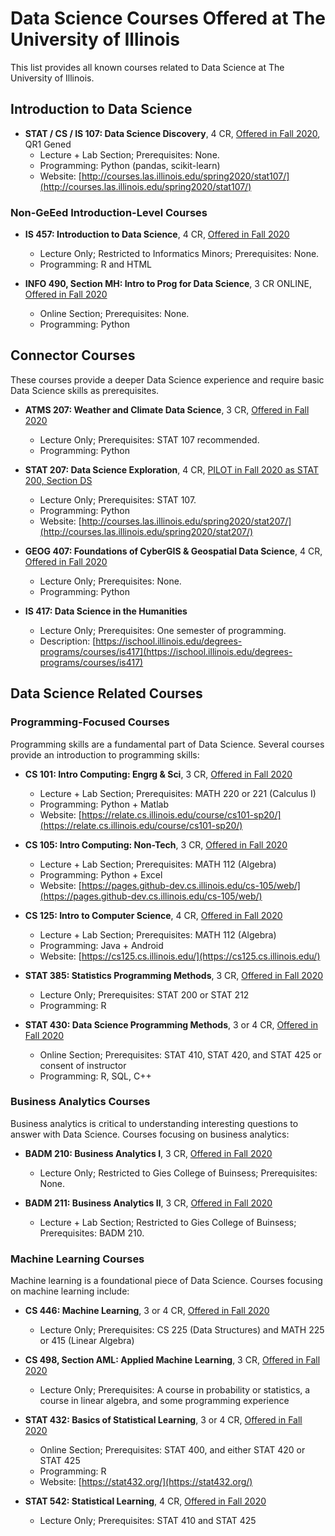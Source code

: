 # Data Science Courses Offered at The University of Illinois

This list provides all known courses related to Data Science at The University of Illinois.


## Introduction to Data Science

- **STAT / CS / IS 107: Data Science Discovery**, 4 CR, [Offered in Fall 2020](https://courses.illinois.edu/schedule/2020/fall/STAT/107), QR1 Gened
  - Lecture + Lab Section; Prerequisites: None.
  - Programming: Python (pandas, scikit-learn)
  - Website: [http://courses.las.illinois.edu/spring2020/stat107/](http://courses.las.illinois.edu/spring2020/stat107/)


### Non-GeEed Introduction-Level Courses

- **IS 457: Introduction to Data Science**, 4 CR, [Offered in Fall 2020](https://courses.illinois.edu/schedule/2020/fall/IS/457)
  - Lecture Only; Restricted to Informatics Minors; Prerequisites: None.
  - Programming: R and HTML

- **INFO 490, Section MH: Intro to Prog for Data Science**, 3 CR ONLINE, [Offered in Fall 2020](https://courses.illinois.edu/schedule/2020/fall/INFO/490)
  - Online Section; Prerequisites: None.
  - Programming: Python


## Connector Courses

These courses provide a deeper Data Science experience and require basic Data Science skills as prerequisites.

- **ATMS 207: Weather and Climate Data Science**, 3 CR, [Offered in Fall 2020](https://courses.illinois.edu/schedule/2020/fall/ATMS/207)
  - Lecture Only; Prerequisites: STAT 107 recommended.
  - Programming: Python

- **STAT 207: Data Science Exploration**, 4 CR, [PILOT in Fall 2020 as STAT 200, Section DS](https://courses.illinois.edu/schedule/2020/fall/STAT/200)
  - Lecture Only; Prerequisites: STAT 107.
  - Programming: Python
  - Website: [http://courses.las.illinois.edu/spring2020/stat207/](http://courses.las.illinois.edu/spring2020/stat207/)

- **GEOG 407: Foundations of CyberGIS & Geospatial Data Science**, 4 CR, [Offered in Fall 2020](https://courses.illinois.edu/schedule/2020/fall/GEOG/407)
  - Lecture Only; Prerequisites: None.
  - Programming: Python
  
- **IS 417: Data Science in the Humanities**
  - Lecture Only; Prerequisites: One semester of programming.
  - Description: [https://ischool.illinois.edu/degrees-programs/courses/is417](https://ischool.illinois.edu/degrees-programs/courses/is417)

## Data Science Related Courses

### Programming-Focused Courses

Programming skills are a fundamental part of Data Science.  Several courses provide an introduction to programming skills:

- **CS 101: Intro Computing: Engrg & Sci**, 3 CR, [Offered in Fall 2020](https://courses.illinois.edu/schedule/2020/fall/CS/101)
  - Lecture + Lab Section; Prerequisites: MATH 220 or 221 (Calculus I)
  - Programming: Python + Matlab
  - Website: [https://relate.cs.illinois.edu/course/cs101-sp20/](https://relate.cs.illinois.edu/course/cs101-sp20/)

- **CS 105: Intro Computing: Non-Tech**, 3 CR, [Offered in Fall 2020](https://courses.illinois.edu/schedule/2020/fall/CS/105)
  - Lecture + Lab Section; Prerequisites: MATH 112 (Algebra)
  - Programming: Python + Excel
  - Website: [https://pages.github-dev.cs.illinois.edu/cs-105/web/](https://pages.github-dev.cs.illinois.edu/cs-105/web/)

- **CS 125: Intro to Computer Science**, 4 CR, [Offered in Fall 2020](https://courses.illinois.edu/schedule/2020/fall/CS/125)
  - Lecture + Lab Section; Prerequisites: MATH 112 (Algebra)
  - Programming: Java + Android
  - Website: [https://cs125.cs.illinois.edu/](https://cs125.cs.illinois.edu/)

- **STAT 385: Statistics Programming Methods**, 3 CR, [Offered in Fall 2020](https://courses.illinois.edu/schedule/2020/fall/STAT/385)
  - Lecture Only; Prerequisites: STAT 200 or STAT 212
  - Programming: R
  
- **STAT 430: Data Science Programming Methods**, 3 or 4 CR, [Offered in Fall 2020](https://courses.illinois.edu/schedule/2020/fall/STAT/430)
  - Online Section; Prerequisites: STAT 410, STAT 420, and STAT 425 or consent of instructor
  - Programming: R, SQL, C++

### Business Analytics Courses

Business analytics is critical to understanding interesting questions to answer with Data Science.  Courses focusing on business analytics:

- **BADM 210: Business Analytics I**, 3 CR, [Offered in Fall 2020](https://courses.illinois.edu/schedule/2020/fall/BADM/210)
  - Lecture Only; Restricted to Gies College of Buinsess; Prerequisites: None.

- **BADM 211: Business Analytics II**, 3 CR, [Offered in Fall 2020](https://courses.illinois.edu/schedule/2020/fall/BADM/211)
  - Lecture + Lab Section; Restricted to Gies College of Buinsess; Prerequisites: BADM 210.


### Machine Learning Courses

Machine learning is a foundational piece of Data Science.  Courses focusing on machine learning include:

- **CS 446: Machine Learning**, 3 or 4 CR, [Offered in Fall 2020](https://courses.illinois.edu/schedule/2020/fall/CS/446)
  - Lecture Only; Prerequisites: CS 225 (Data Structures) and MATH 225 or 415 (Linear Algebra)

- **CS 498, Section AML: Applied Machine Learning**, 3 CR, [Offered in Fall 2020](https://courses.illinois.edu/schedule/2020/fall/CS/498)
  - Lecture Only; Prerequisites: A course in probability or statistics, a course in linear algebra, and some programming experience

- **STAT 432: Basics of Statistical Learning**, 3 or 4 CR, [Offered in Fall 2020](https://courses.illinois.edu/schedule/2020/fall/STAT/432)
  - Online Section; Prerequisites: STAT 400, and either STAT 420 or STAT 425
  - Programming: R
  - Website: [https://stat432.org/](https://stat432.org/)

- **STAT 542: Statistical Learning**, 4 CR, [Offered in Fall 2020](https://courses.illinois.edu/schedule/2020/fall/STAT/542)
  - Lecture Only; Prerequisites: STAT 410 and STAT 425
